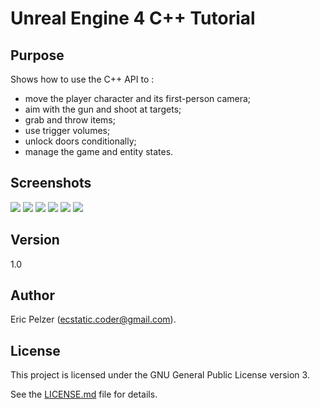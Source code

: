 # Unreal Engine 4 C++ Tutorial

## Purpose

Shows how to use the C++ API to :

- move the player character and its first-person camera;
- aim with the gun and shoot at targets;
- grab and throw items;
- use trigger volumes;
- unlock doors conditionally;
- manage the game and entity states.

## Screenshots

![](https://github.com/senselogic/UE4_TUTORIAL/blob/master/Screenshot/screenshot_1.png)
![](https://github.com/senselogic/UE4_TUTORIAL/blob/master/Screenshot/screenshot_2.png)
![](https://github.com/senselogic/UE4_TUTORIAL/blob/master/Screenshot/screenshot_3.png)
![](https://github.com/senselogic/UE4_TUTORIAL/blob/master/Screenshot/screenshot_4.png)
![](https://github.com/senselogic/UE4_TUTORIAL/blob/master/Screenshot/screenshot_5.png)
![](https://github.com/senselogic/UE4_TUTORIAL/blob/master/Screenshot/screenshot_6.png)

## Version

1.0

## Author

Eric Pelzer (ecstatic.coder@gmail.com).

## License

This project is licensed under the GNU General Public License version 3.

See the [LICENSE.md](LICENSE.md) file for details.

